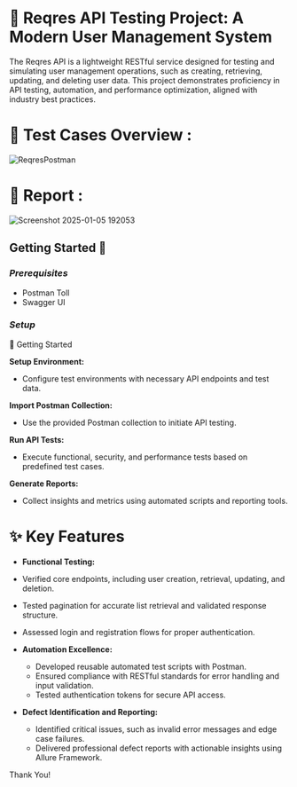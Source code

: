 # 🔄 Reqres API Testing Project: A Modern User Management System

The Reqres API is a lightweight RESTful service designed for testing and simulating user management operations, such as creating, retrieving, updating, and deleting user data. This project demonstrates proficiency in API testing, automation, and performance optimization, aligned with industry best practices.

# 📂 Test Cases Overview :
 
![ReqresPostman](https://github.com/user-attachments/assets/75a2fc99-e44d-49e9-acc5-d2d2e4f3f293)

# 💼 Report :
![Screenshot 2025-01-05 192053](https://github.com/user-attachments/assets/5b7e1d0a-ad04-4651-81f8-277b53ee460e)

## Getting Started 🚀
### *Prerequisites*
- Postman Toll
- Swagger UI
  
### *Setup*
 🚀 Getting Started
 
**Setup Environment:**
- Configure test environments with necessary API endpoints and test data.

 **Import Postman Collection:**
- Use the provided Postman collection to initiate API testing.

**Run API Tests:**
- Execute functional, security, and performance tests based on predefined test cases.

**Generate Reports:**
- Collect insights and metrics using automated scripts and reporting tools.

# ✨ Key Features

- **Functional Testing:**
- Verified core endpoints, including user creation, retrieval, updating, and deletion.
- Tested pagination for accurate list retrieval and validated response structure.
- Assessed login and registration flows for proper authentication.

- **Automation Excellence:**

  - Developed reusable automated test scripts with Postman.
  - Ensured compliance with RESTful standards for error handling and input validation.
  - Tested authentication tokens for secure API access.
    
- **Defect Identification and Reporting:**
  
  - Identified critical issues, such as invalid error messages and edge case failures.
  - Delivered professional defect reports with actionable insights using Allure Framework.

 Thank You!
